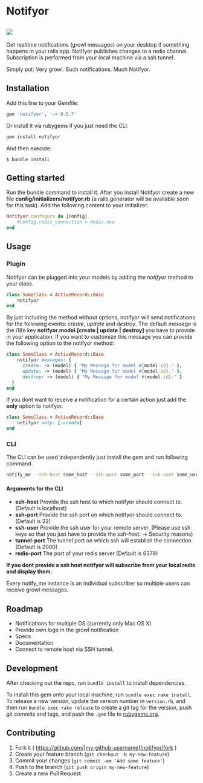 # Notifyor
## [![](http://i.imgur.com/FrRacwt.png)]()
Get realtime notifications (growl messages) on your desktop if something happens in your rails app.
Notifyor publishes changes to a redis channel. Subscription is performed from your local machine via a ssh tunnel.

Simply put:
Very growl. Such notifications. Much Notifyor.

## Installation

Add this line to your Gemfile:

```ruby
gem 'notifyor', '~> 0.5.7'
```

Or install it via rubygems if you just need the CLI.

```bash
gem install notifyor
```

And then execute:

    $ bundle install

## Getting started
Run the bundle command to install it.
After you install Notifyor create a new file **config/initializers/notifyor.rb** (a rails generator will be available soon for this task). Add the following content to your initializer.
```ruby
Notifyor.configure do |config|
    #config.redis_connection = Redis.new
end
```

## Usage

### Plugin
Notifyor can be plugged into your models by adding the *notifyor* method to your class.
```ruby
class SomeClass < ActiveRecord::Base
    notifyor
end
```
By just including the method without options, notifyor will send notifications for the following events: *create*, *update* and *destroy*. The default message is the i18n key **notifyor.model.[create | update | destroy]** you have to provide in your application.
If you want to customize this message you can provide the following option to the notifyor method:
```ruby
class SomeClass < ActiveRecord::Base
    notifyor messages: {
      create: -> (model) { "My Message for model #{model.id}." },
      update: -> (model) { "My Message for model #{model.id}." },
      destroy: -> (model) { "My Message for model #{model.id}." }
  }
end 
```

If you dont want to receive a notification for a certain action just add the **only** option to notifyor.
```ruby
class SomeClass < ActiveRecord::Base
    notifyor only: [:create]
end 
```
### CLI
The CLI can be used independently just install the gem and run following command. 

```bash
notify_me --ssh-host some_host --ssh-port some_port --ssh-user some_user
```
#### Arguments for the CLI
 - **ssh-host** Provide the ssh host to which notifyor should connect to. (Default is localhost)
 - **ssh-port** Provide the ssh port on which notifyor should connect to. (Default is 22)
 - **ssh-user** Provide the ssh user for your remote server. (Please use ssh keys so that you just have to provide the *ssh-host*. -> Security reasons)
 - **tunnel-port** The tunnel port on which ssh will establish the connection. (Default is 2000)
 - **redis-port** The port of your redis server (Default is 6379)

**If you dont provide a ssh host notifyor will subscribe from your local redis and display them.**

Every notify_me instance is an individual subscriber so multiple users can receive growl messages.

## Roadmap
- Notifications for multiple OS (currently only Mac OS X)
- Provide own logo in the growl notification
- Specs
- Documentation
- Connect to remote host via SSH tunnel.

## Development

After checking out the repo, run `bundle install` to install dependencies. 

To install this gem onto your local machine, run `bundle exec rake install`. To release a new version, update the version number in `version.rb`, and then run `bundle exec rake release` to create a git tag for the version, push git commits and tags, and push the `.gem` file to [rubygems.org](https://rubygems.org).

## Contributing

1. Fork it ( https://github.com/[my-github-username]/notifyor/fork )
2. Create your feature branch (`git checkout -b my-new-feature`)
3. Commit your changes (`git commit -am 'Add some feature'`)
4. Push to the branch (`git push origin my-new-feature`)
5. Create a new Pull Request
